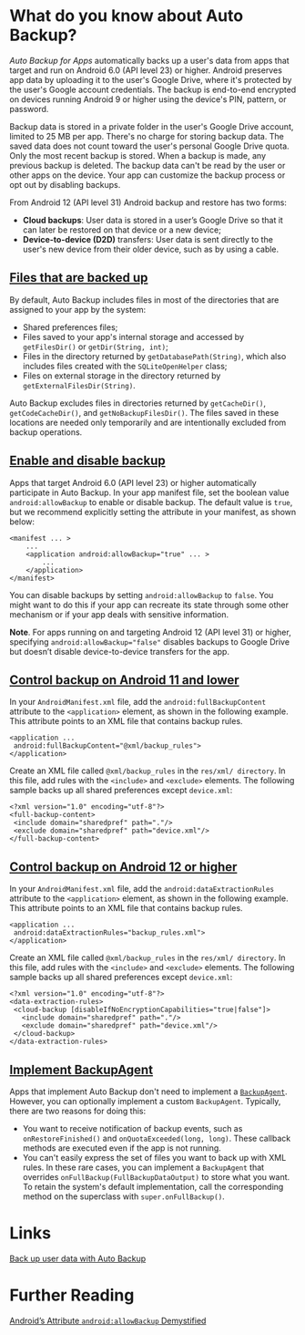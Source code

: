 # What do you know about Auto Backup?
*Auto Backup for Apps* automatically backs up a user's data from apps that target and run on Android 6.0 (API level 23) or higher. Android preserves app data by uploading it to the user's Google Drive, where it's protected by the user's Google account credentials. The backup is end-to-end encrypted on devices running Android 9 or higher using the device's PIN, pattern, or password. 

Backup data is stored in a private folder in the user's Google Drive account, limited to 25 MB per app. There's no charge for storing backup data. The saved data does not count toward the user's personal Google Drive quota. Only the most recent backup is stored. When a backup is made, any previous backup is deleted. The backup data can't be read by the user or other apps on the device. Your app can customize the backup process or opt out by disabling backups.

From Android 12 (API level 31) Android backup and restore has two forms:
- **Cloud backups**: User data is stored in a user’s Google Drive so that it can later be restored on that device or a new device;
- **Device-to-device (D2D)** transfers: User data is sent directly to the user's new device from their older device, such as by using a cable.

## [Files that are backed up](https://developer.android.com/guide/topics/data/autobackup#Files)
By default, Auto Backup includes files in most of the directories that are assigned to your app by the system:
- Shared preferences files;
- Files saved to your app's internal storage and accessed by `getFilesDir()` or `getDir(String, int)`;
- Files in the directory returned by `getDatabasePath(String)`, which also includes files created with the `SQLiteOpenHelper` class;
- Files on external storage in the directory returned by `getExternalFilesDir(String)`.

Auto Backup excludes files in directories returned by `getCacheDir()`, `getCodeCacheDir()`, and `getNoBackupFilesDir()`. The files saved in these locations are needed only temporarily and are intentionally excluded from backup operations.

## [Enable and disable backup](https://developer.android.com/guide/topics/data/autobackup#EnablingAutoBackup)
Apps that target Android 6.0 (API level 23) or higher automatically participate in Auto Backup. In your app manifest file, set the boolean value `android:allowBackup` to enable or disable backup. The default value is `true`, but we recommend explicitly setting the attribute in your manifest, as shown below:
```
<manifest ... >
    ...
    <application android:allowBackup="true" ... >
        ...
    </application>
</manifest>
```

You can disable backups by setting `android:allowBackup` to `false`. You might want to do this if your app can recreate its state through some other mechanism or if your app deals with sensitive information.

**Note**. For apps running on and targeting Android 12 (API level 31) or higher, specifying `android:allowBackup="false"` disables backups to Google Drive but doesn’t disable device-to-device transfers for the app.

## [Control backup on Android 11 and lower](https://developer.android.com/guide/topics/data/autobackup#include-exclude-android-11)
In your `AndroidManifest.xml` file, add the `android:fullBackupContent` attribute to the `<application>` element, as shown in the following example. This attribute points to an XML file that contains backup rules.
```
<application ...
 android:fullBackupContent="@xml/backup_rules">
</application>
```

Create an XML file called `@xml/backup_rules` in the `res/xml/ directory`. In this file, add rules with the `<include>` and `<exclude>` elements. The following sample backs up all shared preferences except `device.xml`:
```
<?xml version="1.0" encoding="utf-8"?>
<full-backup-content>
 <include domain="sharedpref" path="."/>
 <exclude domain="sharedpref" path="device.xml"/>
</full-backup-content>
```

## [Control backup on Android 12 or higher](https://developer.android.com/guide/topics/data/autobackup#include-exclude-android-12)
In your `AndroidManifest.xml` file, add the `android:dataExtractionRules` attribute to the `<application>` element, as shown in the following example. This attribute points to an XML file that contains backup rules.
```
<application ...
 android:dataExtractionRules="backup_rules.xml">
</application>
```

Create an XML file called `@xml/backup_rules` in the `res/xml/ directory`. In this file, add rules with the `<include>` and `<exclude>` elements. The following sample backs up all shared preferences except `device.xml`:
```
<?xml version="1.0" encoding="utf-8"?>
<data-extraction-rules>
 <cloud-backup [disableIfNoEncryptionCapabilities="true|false"]>
   <include domain="sharedpref" path="."/>
   <exclude domain="sharedpref" path="device.xml"/>
 </cloud-backup>
</data-extraction-rules>
```

## [Implement BackupAgent](https://developer.android.com/guide/topics/data/autobackup#ImplementingBackupAgent)
Apps that implement Auto Backup don't need to implement a [`BackupAgent`](https://developer.android.com/reference/android/app/backup/BackupAgent). However, you can optionally implement a custom `BackupAgent`. Typically, there are two reasons for doing this:
- You want to receive notification of backup events, such as `onRestoreFinished()` and `onQuotaExceeded(long, long)`. These callback methods are executed even if the app is not running.
- You can't easily express the set of files you want to back up with XML rules. In these rare cases, you can implement a `BackupAgent` that overrides `onFullBackup(FullBackupDataOutput)` to store what you want. To retain the system's default implementation, call the corresponding method on the superclass with `super.onFullBackup()`.

# Links
[Back up user data with Auto Backup](https://developer.android.com/guide/topics/data/autobackup)

# Further Reading
[Android’s Attribute `android:allowBackup` Demystified](https://betterprogramming.pub/androids-attribute-android-allowbackup-demystified-114b88087e3b)
